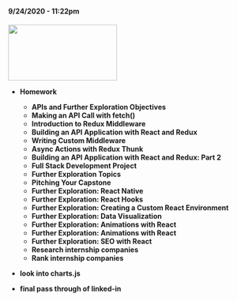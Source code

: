 
<h4 align="left"> 9/24/2020 - 11:22pm 
<h4 align="left">
  <img width="220" height="113" src="https://coding-assets.s3-us-west-2.amazonaws.com/capstone/misc/it-has-begun.gif">

  * Homework
    
    * APIs and Further Exploration Objectives
    * Making an API Call with fetch()
    * Introduction to Redux Middleware
    * Building an API Application with React and Redux
    * Writing Custom Middleware
    * Async Actions with Redux Thunk
    * Building an API Application with React and Redux: Part 2
    * Full Stack Development Project
    * Further Exploration Topics
    * Pitching Your Capstone
    * Further Exploration: React Native
    * Further Exploration: React Hooks
    * Further Exploration: Creating a Custom React Environment
    * Further Exploration: Data Visualization
    * Further Exploration: Animations with React
    *  Further Exploration: Animations with React
    * Further Exploration: SEO with React
    * Research internship companies
    * Rank internship companies


* look into charts.js
* final pass through of linked-in
